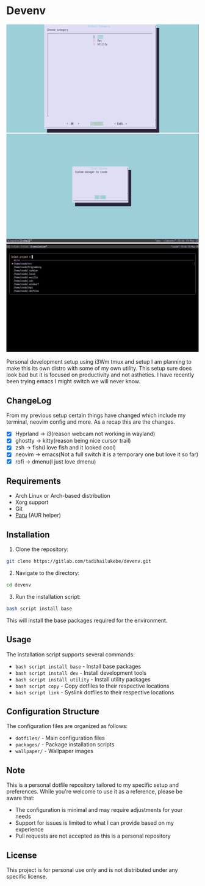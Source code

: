 # Devenv

![Screenshot 3](img3.png)
![Screenshot 4](img4.png)
![Screenshot 5](img5.png)

Personal development setup using i3Wm tmux and setup I am planning to make this its own distro with some of my own utility. This setup sure does look bad but it is focused on productivity and not asthetics.
I have recently been trying emacs I might switch we will never know.

## ChangeLog
From my previous setup certain things have changed which include my terminal, neovim config and more.
As a recap this are the changes.
- [x] Hyprland -> i3(reason webcam not working in wayland)
- [x] ghostty -> kitty(reason being nice cursor trail)
- [x] zsh -> fish(I love fish and it looked cool)
- [x] neovim -> emacs(Not a full switch it is a temporary one but love it so far)
- [x] rofi -> dmenu(I just love dmenu)

## Requirements

- Arch Linux or Arch-based distribution
- Xorg support
- Git
- [Paru](https://github.com/Morganamilo/paru) (AUR helper)

## Installation

1. Clone the repository:
```bash
git clone https://gitlab.com/tadihailukebe/devenv.git
```

2. Navigate to the directory:
```bash
cd devenv
```

3. Run the installation script:
```bash
bash script install base
```

This will install the base packages required for the environment.

## Usage

The installation script supports several commands:

- `bash script install base` - Install base packages
- `bash script install dev` - Install development tools
- `bash script install utility` - Install utility packages
- `bash script copy` - Copy dotfiles to their respective locations
- `bash script link` - Syslink dotfiles to their respective locations

## Configuration Structure

The configuration files are organized as follows:
- `dotfiles/` - Main configuration files
- `packages/` - Package installation scripts
- `wallpaper/` - Wallpaper images

## Note

This is a personal dotfile repository tailored to my specific setup and preferences. While you're welcome to use it as a reference, please be aware that:
- The configuration is minimal and may require adjustments for your needs
- Support for issues is limited to what I can provide based on my experience
- Pull requests are not accepted as this is a personal repository

## License

This project is for personal use only and is not distributed under any specific license.

